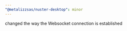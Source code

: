 ```yaml
---
"@metalizzsas/nuster-desktop": minor
---
```


changed the way the Websocket connection is established
